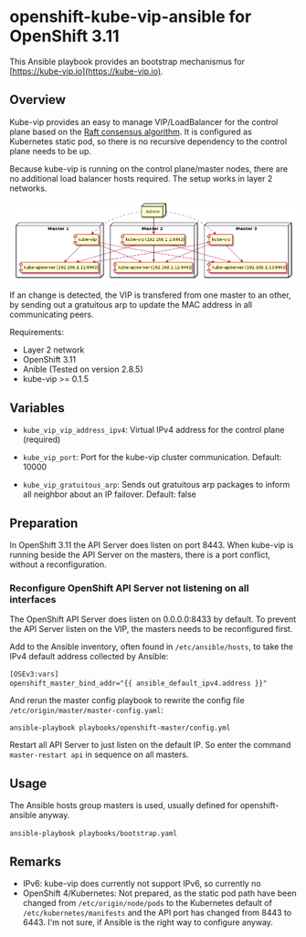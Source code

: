 # openshift-kube-vip-ansible for OpenShift 3.11

This Ansible playbook provides an bootstrap mechanismus for [https://kube-vip.io](https://kube-vip.io).

## Overview

Kube-vip provides an easy to manage VIP/LoadBalancer for the control plane based on the [Raft consensus algorithm](https://en.wikipedia.org/wiki/Raft_%28computer_science%29). It is configured as Kubernetes static pod, so there is no recursive dependency to the control plane needs to be up.

Because kube-vip is running on the control plane/master nodes, there are no additional load balancer hosts required. The setup works in layer 2 networks.

![Overview](overview.png "Overview")

If an change is detected, the VIP is transfered from one master to an other, by sending out a gratuitous arp to update the MAC address in all communicating peers. 

Requirements:
* Layer 2 network
* OpenShift 3.11
* Anible (Tested on version 2.8.5)
* kube-vip >= 0.1.5

## Variables

* `kube_vip_vip_address_ipv4`: Virtual IPv4 address for the control plane (required)

* `kube_vip_port`: Port for the kube-vip cluster communication.
  Default: 10000

* `kube_vip_gratuitous_arp`: Sends out gratuitous arp packages to inform
  all neighbor about an IP failover. Default: false

## Preparation

In OpenShift 3.11 the API Server does listen on port 8443. When kube-vip is running beside the API Server on the masters,
there is a port conflict, without a reconfiguration.

### Reconfigure OpenShift API Server not listening on all interfaces

The OpenShift API Server does listen on 0.0.0.0:8433 by default. To prevent the API Server listen on the VIP, the masters needs to be reconfigured first.

Add to the Ansible inventory, often found in `/etc/ansible/hosts`, to take the IPv4 default address collected by Ansible:
```
[OSEv3:vars]
openshift_master_bind_addr="{{ ansible_default_ipv4.address }}"
```

And rerun the master config playbook to rewrite the config file `/etc/origin/master/master-config.yaml`:
```
ansible-playbook playbooks/openshift-master/config.yml
```

Restart all API Server to just listen on the default IP. So enter the command `master-restart api` in sequence on all masters.

## Usage

The Ansible hosts group masters is used, usually defined for openshift-ansible anyway.

`ansible-playbook playbooks/bootstrap.yaml`

## Remarks

* IPv6: kube-vip does currently not support IPv6, so currently no
* OpenShift 4/Kubernetes: Not prepared, as the static pod path have been changed from `/etc/origin/node/pods` to the Kubernetes default of `/etc/kubernetes/manifests` and the API port has changed from 8443 to 6443. I'm not sure, if Ansible is the right way to configure anyway.
